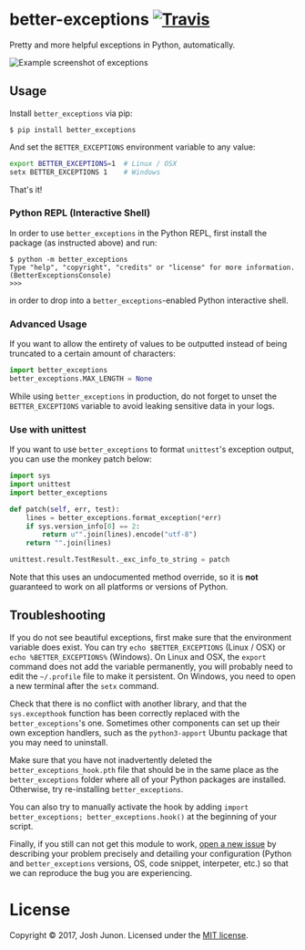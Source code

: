 # better-exceptions [![Travis](https://img.shields.io/travis/Qix-/better-exceptions.svg?style=flat-square)](https://travis-ci.org/Qix-/better-exceptions)

Pretty and more helpful exceptions in Python, automatically.

![Example screenshot of exceptions](screenshot.png)

## Usage

Install `better_exceptions` via pip:

```console
$ pip install better_exceptions
```

And set the `BETTER_EXCEPTIONS` environment variable to any value:

```bash
export BETTER_EXCEPTIONS=1  # Linux / OSX
setx BETTER_EXCEPTIONS 1    # Windows
```

That's it!

### Python REPL (Interactive Shell)

In order to use `better_exceptions` in the Python REPL, first install the package (as instructed above) and run:

```console
$ python -m better_exceptions
Type "help", "copyright", "credits" or "license" for more information.
(BetterExceptionsConsole)
>>>
```

in order to drop into a `better_exceptions`-enabled Python interactive shell.

### Advanced Usage

If you want to allow the entirety of values to be outputted instead of being truncated to a certain amount of characters:

```python
import better_exceptions
better_exceptions.MAX_LENGTH = None
```

While using `better_exceptions` in production, do not forget to unset the `BETTER_EXCEPTIONS` variable to avoid leaking sensitive data in your logs.

### Use with unittest

If you want to use `better_exceptions` to format `unittest`'s exception output, you can use the monkey patch below:

```python
import sys
import unittest
import better_exceptions

def patch(self, err, test):
    lines = better_exceptions.format_exception(*err)
    if sys.version_info[0] == 2:
        return u"".join(lines).encode("utf-8")
    return "".join(lines)

unittest.result.TestResult._exc_info_to_string = patch
```

Note that this uses an undocumented method override, so it is **not** guaranteed to work on all platforms or versions of Python.

## Troubleshooting

If you do not see beautiful exceptions, first make sure that the environment variable does exist. You can try `echo $BETTER_EXCEPTIONS` (Linux / OSX) or `echo %BETTER_EXCEPTIONS%` (Windows). On Linux and OSX, the `export` command does not add the variable permanently, you will probably need to edit the `~/.profile` file to make it persistent. On Windows, you need to open a new terminal after the `setx` command.

Check that there is no conflict with another library, and that the `sys.excepthook` function has been correctly replaced with the `better_exceptions`'s one. Sometimes other components can set up their own exception handlers, such as the `python3-apport` Ubuntu package that you may need to uninstall.

Make sure that you have not inadvertently deleted the `better_exceptions_hook.pth` file that should be in the same place as the `better_exceptions` folder where all of your Python packages are installed. Otherwise, try re-installing `better_exceptions`.

You can also try to manually activate the hook by adding `import better_exceptions; better_exceptions.hook()` at the beginning of your script.

Finally, if you still can not get this module to work, [open a new issue](https://github.com/Qix-/better-exceptions/issues/new) by describing your problem precisely and detailing your configuration (Python and `better_exceptions` versions, OS, code snippet, interpeter, etc.) so that we can reproduce the bug you are experiencing.

# License
Copyright &copy; 2017, Josh Junon. Licensed under the [MIT license](LICENSE.txt).
